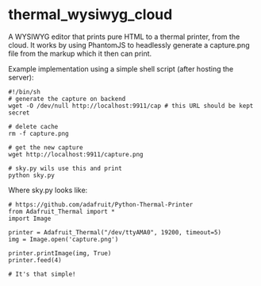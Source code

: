 thermal_wysiwyg_cloud
=====================

A WYSIWYG editor that prints pure HTML to a thermal printer, from the cloud. It works by using PhantomJS to headlessly generate a capture.png file from the markup which it then can print.

Example implementation using a simple shell script (after hosting the server):

```
#!/bin/sh
# generate the capture on backend
wget -O /dev/null http://localhost:9911/cap # this URL should be kept secret

# delete cache
rm -f capture.png

# get the new capture
wget http://localhost:9911/capture.png

# sky.py wils use this and print
python sky.py
```

Where sky.py looks like:
```
# https://github.com/adafruit/Python-Thermal-Printer
from Adafruit_Thermal import *
import Image

printer = Adafruit_Thermal("/dev/ttyAMA0", 19200, timeout=5)
img = Image.open('capture.png')

printer.printImage(img, True)
printer.feed(4)

# It's that simple!
```
